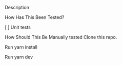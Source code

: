 Description

How Has This Been Tested?

[ ] Unit tests

How Should This Be Manually tested
Clone this repo.

Run yarn install

Run yarn dev
